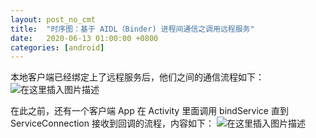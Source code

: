 ```yaml
---
layout: post_no_cmt
title:  "时序图：基于 AIDL（Binder) 进程间通信之调用远程服务"
date:   2020-06-13 01:00:00 +0800
categories: [android]
---
```

本地客户端已经绑定上了远程服务后，他们之间的通信流程如下：
![在这里插入图片描述](https://img-blog.csdnimg.cn/20200613193625998.png?x-oss-process=image/watermark,type_ZmFuZ3poZW5naGVpdGk,shadow_10,text_aHR0cHM6Ly9ibG9nLmNzZG4ubmV0L3d5enhrODg4,size_16,color_FFFFFF,t_70#pic_center)

在此之前，还有一个客户端 App 在 Activity 里面调用 bindService 直到 ServiceConnection 接收到回调的流程，内容如下：
![在这里插入图片描述](https://img-blog.csdnimg.cn/20200614143113546.png?x-oss-process=image/watermark,type_ZmFuZ3poZW5naGVpdGk,shadow_10,text_aHR0cHM6Ly9ibG9nLmNzZG4ubmV0L3d5enhrODg4,size_16,color_FFFFFF,t_70#pic_center)
